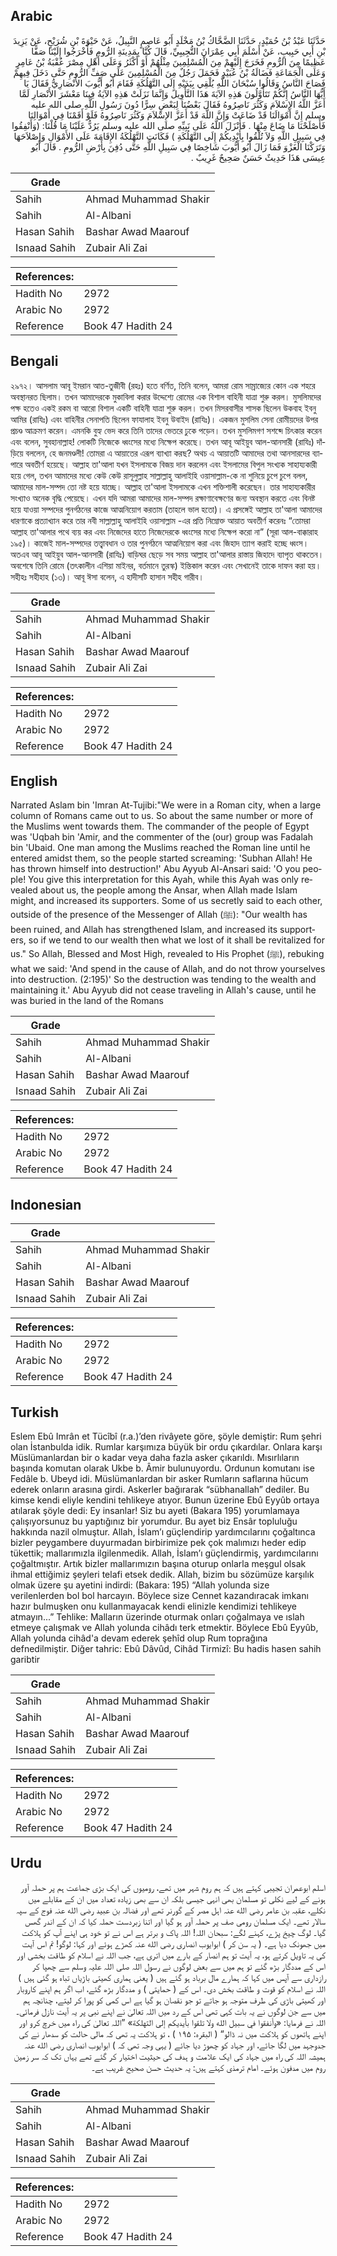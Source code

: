 ## Arabic


<div dir="rtl" lang="ar" style={{fontSize:'larger',backgroundColor:'#f8f9fa',padding:20}}>
حَدَّثَنَا عَبْدُ بْنُ حُمَيْدٍ، حَدَّثَنَا الضَّحَّاكُ بْنُ مَخْلَدٍ أَبُو عَاصِمٍ النَّبِيلُ، عَنْ حَيْوَةَ بْنِ شُرَيْحٍ، عَنْ يَزِيدَ بْنِ أَبِي حَبِيبٍ، عَنْ أَسْلَمَ أَبِي عِمْرَانَ التُّجِيبِيِّ، قَالَ كُنَّا بِمَدِينَةِ الرُّومِ فَأَخْرَجُوا إِلَيْنَا صَفًّا عَظِيمًا مِنَ الرُّومِ فَخَرَجَ إِلَيْهِمْ مِنَ الْمُسْلِمِينَ مِثْلُهُمْ أَوْ أَكْثَرُ وَعَلَى أَهْلِ مِصْرَ عُقْبَةُ بْنُ عَامِرٍ وَعَلَى الْجَمَاعَةِ فَضَالَةُ بْنُ عُبَيْدٍ فَحَمَلَ رَجُلٌ مِنَ الْمُسْلِمِينَ عَلَى صَفِّ الرُّومِ حَتَّى دَخَلَ فِيهِمْ فَصَاحَ النَّاسُ وَقَالُوا سُبْحَانَ اللَّهِ يُلْقِي بِيَدَيْهِ إِلَى التَّهْلُكَةِ فَقَامَ أَبُو أَيُّوبَ الأَنْصَارِيُّ فَقَالَ يَا أَيُّهَا النَّاسُ إِنَّكُمْ تَتَأَوَّلُونَ هَذِهِ الآيَةَ هَذَا التَّأْوِيلَ وَإِنَّمَا نَزَلَتْ هَذِهِ الآيَةُ فِينَا مَعْشَرَ الأَنْصَارِ لَمَّا أَعَزَّ اللَّهُ الإِسْلاَمَ وَكَثُرَ نَاصِرُوهُ فَقَالَ بَعْضُنَا لِبَعْضٍ سِرًّا دُونَ رَسُولِ اللَّهِ صلى الله عليه وسلم إِنَّ أَمْوَالَنَا قَدْ ضَاعَتْ وَإِنَّ اللَّهَ قَدْ أَعَزَّ الإِسْلاَمَ وَكَثُرَ نَاصِرُوهُ فَلَوْ أَقَمْنَا فِي أَمْوَالِنَا فَأَصْلَحْنَا مَا ضَاعَ مِنْهَا ‏.‏ فَأَنْزَلَ اللَّهُ عَلَى نَبِيِّهِ صلى الله عليه وسلم يَرُدُّ عَلَيْنَا مَا قُلْنَا‏:‏ ‏(‏وَأَنْفِقُوا فِي سَبِيلِ اللَّهِ وَلاَ تُلْقُوا بِأَيْدِيكُمْ إِلَى التَّهْلُكَةِ ‏)‏ فَكَانَتِ التَّهْلُكَةُ الإِقَامَةَ عَلَى الأَمْوَالِ وَإِصْلاَحَهَا وَتَرَكْنَا الْغَزْوَ فَمَا زَالَ أَبُو أَيُّوبَ شَاخِصًا فِي سَبِيلِ اللَّهِ حَتَّى دُفِنَ بِأَرْضِ الرُّومِ ‏.‏ قَالَ أَبُو عِيسَى هَذَا حَدِيثٌ حَسَنٌ صَحِيحٌ غَرِيبٌ ‏.‏
</div>
<div style={{backgroundColor:'#f8f9fa',padding:20, marginBottom: 10}}><table> <thead> <tr> <th>Grade</th> <th></th> </tr> </thead> <tbody> <tr><td>Sahih</td><td>Ahmad Muhammad Shakir</td></tr><tr><td>Sahih</td><td>Al-Albani</td></tr><tr><td>Hasan Sahih</td><td>Bashar Awad Maarouf</td></tr><tr><td>Isnaad Sahih</td><td>Zubair Ali Zai</td></tr></tbody></table><table> <thead> <tr> <th>References:</th> <th></th> </tr> </thead> <tbody><tr><td>Hadith No</td><td>2972</td></tr><tr><td>Arabic No</td><td>2972</td></tr><tr><td>Reference</td><td>Book 47 Hadith 24</td></tr></tbody></table></div>

## Bengali


<div dir="ltr" lang="bn" style={{fontSize:'larger',backgroundColor:'#f8f9fa',padding:20}}>
২৯৭২। আসলাম আবূ ইমরান আত-তুজীবী (রহঃ) হতে বর্ণিত, তিনি বলেন, আমরা রোম সাম্রাজ্যের কোন এক শহরে অবস্থানরত ছিলাম। তখন আমাদেরকে মুকাবিলা করার উদ্দেশ্যে রোমের এক বিশাল বাহিনী যাত্রা শুরু করল। মুসলিমদের পক্ষ হতেও একই রকম বা আরো বিশাল একটি বাহিনী যাত্রা শুরু করল। তখন মিসরবাসীর শাসক ছিলেন উকবাহ ইবনু আমির (রাযিঃ) এবং বাহিনীর সেনাপতি ছিলেন ফাযালাহ ইবনু উবাইদ (রাযিঃ)। একজন মুসলিম সেনা রোমীয়দের উপর প্রচণ্ড আক্রমণ করেন। এমনকি বুহ্য ভেদ করে তিনি তাদের ভেতরে ঢুকে পড়েন। তখন মুসলিমগণ সশব্দে চিৎকার করেন এবং বলেন, সুবহানাল্লাহ! লোকটি নিজেকে ধ্বংসের মধ্যে নিক্ষেপ করেছে। তখন আবূ আইয়ুব আল-আনসারী (রাযিঃ) দাঁড়িয়ে বললেন, হে জনমণ্ডলী! তোমরা এ আয়াতের এরূপ ব্যাখ্যা করছ? অথচ এ আয়াতটি আমাদের তথা আনসারদের ব্যাপারে অবতীর্ণ হয়েছে। আল্লাহ তা'আলা যখন ইসলামকে বিজয় দান করলেন এবং ইসলামের বিপুল সংখ্যক সাহায্যকারী হয়ে গেল, তখন আমাদের মধ্যে কেউ কেউ রাসূলুল্লাহ সাল্লাল্লাহু আলাইহি ওয়াসাল্লাম-কে না শুনিয়ে চুপে চুপে বলল, আমাদের মাল-সম্পদ তো নষ্ট হয়ে যাচ্ছে। আল্লাহ তা'আলা ইসলামকে এখন শক্তিশালী করেছেন। তার সাহায্যকারীর সংখ্যাও অনেক বৃদ্ধি পেয়েছে। এখন যদি আমরা আমাদের মাল-সম্পদ রক্ষাণাবেক্ষণের জন্য অবস্থান করতে এবং বিনষ্ট হয়ে যাওয়া সম্পদের পুনর্গঠনের কাজে আত্মনিয়োগ করতাম (তাহলে ভাল হতো)। এ প্রসঙ্গেই আল্লাহ তা'আলা আমাদের ধারণাকে প্রত্যাখ্যান করে তার নবী সাল্লাল্লাহু আলাইহি ওয়াসাল্লাম -এর প্রতি নিম্নোক্ত আয়াত অবতীর্ণ করেনঃ “তোমরা আল্লাহ তা'আলার পথে ব্যয় কর এবং নিজেদের হাতে নিজেদেরকে ধ্বংসের মধ্যে নিক্ষেপ করো না” (সূরা আল-বাক্কারাহ ১৯৫)। কাজেই মাল-সম্পদের তত্ত্বাবধান ও তার পুনর্গঠনে আত্মনিয়োগ করা এবং জিহাদ ত্যাগ করাই হচ্ছে ধ্বংস। অতএব আবূ আইয়ুব আল-আনসারী (রাযিঃ) বাড়িঘর ছেড়ে সব সময় আল্লাহ তা'আলার রাস্তায় জিহাদে ব্যাপৃত থাকতেন। অবশেষে তিনি রোমে (তৎকালীন এশিয়া মাইনর, বর্তমানে তুরস্ক) ইন্তিকাল করেন এবং সেখানেই তাকে দাফন করা হয়। সহীহঃ সহীহাহ (১৩)। আবূ ঈসা বলেন, এ হাদীসটি হাসান সহীহ গারীব।
</div>
<div style={{backgroundColor:'#f8f9fa',padding:20, marginBottom: 10}}><table> <thead> <tr> <th>Grade</th> <th></th> </tr> </thead> <tbody> <tr><td>Sahih</td><td>Ahmad Muhammad Shakir</td></tr><tr><td>Sahih</td><td>Al-Albani</td></tr><tr><td>Hasan Sahih</td><td>Bashar Awad Maarouf</td></tr><tr><td>Isnaad Sahih</td><td>Zubair Ali Zai</td></tr></tbody></table><table> <thead> <tr> <th>References:</th> <th></th> </tr> </thead> <tbody><tr><td>Hadith No</td><td>2972</td></tr><tr><td>Arabic No</td><td>2972</td></tr><tr><td>Reference</td><td>Book 47 Hadith 24</td></tr></tbody></table></div>

## English


<div dir="ltr" lang="en" style={{fontSize:'larger',backgroundColor:'#f8f9fa',padding:20}}>
Narrated Aslam bin 'Imran At-Tujibi:"We were in a Roman city, when a large column of Romans came out to us. So about the same number or more of the Muslims went towards them. The commander of the people of Egypt was 'Uqbah bin 'Amir, and the commenter of the (our) group was Fadalah bin 'Ubaid. One man among the Muslims reached the Roman line until he entered amidst them, so the people started screaming: 'Subhan Allah! He has thrown himself into destruction!' Abu Ayyub Al-Ansari said: 'O you people! You give this interpretation for this Ayah, while this Ayah was only revealed about us, the people among the Ansar, when Allah made Islam might, and increased its supporters. Some of us secretly said to each other, outside of the presence of the Messenger of Allah (ﷺ): "Our wealth has been ruined, and Allah has strengthened Islam, and increased its supporters, so if we tend to our wealth then what we lost of it shall be revitalized for us." So Allah, Blessed and Most High, revealed to His Prophet (ﷺ), rebuking what we said: 'And spend in the cause of Allah, and do not throw yourselves into destruction. (2:195)' So the destruction was tending to the wealth and maintaining it.' Abu Ayyub did not cease traveling in Allah's cause, until he was buried in the land of the Romans
</div>
<div style={{backgroundColor:'#f8f9fa',padding:20, marginBottom: 10}}><table> <thead> <tr> <th>Grade</th> <th></th> </tr> </thead> <tbody> <tr><td>Sahih</td><td>Ahmad Muhammad Shakir</td></tr><tr><td>Sahih</td><td>Al-Albani</td></tr><tr><td>Hasan Sahih</td><td>Bashar Awad Maarouf</td></tr><tr><td>Isnaad Sahih</td><td>Zubair Ali Zai</td></tr></tbody></table><table> <thead> <tr> <th>References:</th> <th></th> </tr> </thead> <tbody><tr><td>Hadith No</td><td>2972</td></tr><tr><td>Arabic No</td><td>2972</td></tr><tr><td>Reference</td><td>Book 47 Hadith 24</td></tr></tbody></table></div>

## Indonesian


<div dir="ltr" lang="id" style={{fontSize:'larger',backgroundColor:'#f8f9fa',padding:20}}>

</div>
<div style={{backgroundColor:'#f8f9fa',padding:20, marginBottom: 10}}><table> <thead> <tr> <th>Grade</th> <th></th> </tr> </thead> <tbody> <tr><td>Sahih</td><td>Ahmad Muhammad Shakir</td></tr><tr><td>Sahih</td><td>Al-Albani</td></tr><tr><td>Hasan Sahih</td><td>Bashar Awad Maarouf</td></tr><tr><td>Isnaad Sahih</td><td>Zubair Ali Zai</td></tr></tbody></table><table> <thead> <tr> <th>References:</th> <th></th> </tr> </thead> <tbody><tr><td>Hadith No</td><td>2972</td></tr><tr><td>Arabic No</td><td>2972</td></tr><tr><td>Reference</td><td>Book 47 Hadith 24</td></tr></tbody></table></div>

## Turkish


<div dir="ltr" lang="tr" style={{fontSize:'larger',backgroundColor:'#f8f9fa',padding:20}}>
Eslem Ebû Imrân et Tücîbî (r.a.)’den rivâyete göre, şöyle demiştir: Rum şehri olan İstanbulda idik. Rumlar karşımıza büyük bir ordu çıkardılar. Onlara karşı Müslümanlardan bir o kadar veya daha fazla asker çıkarıldı. Mısırlıların başında komutan olarak Ukbe b. Âmir bulunuyordu. Ordunun komutanı ise Fedâle b. Ubeyd idi. Müslümanlardan bir asker Rumların saflarına hücum ederek onların arasına girdi. Askerler bağırarak “sübhanallah” dediler. Bu kimse kendi eliyle kendini tehlikeye atıyor. Bunun üzerine Ebû Eyyûb ortaya atılarak şöyle dedi: Ey insanlar! Siz bu ayeti (Bakara 195) yorumlamaya çalışıyorsunuz bu yaptığınız bir yorumdur. Bu ayet biz Ensâr topluluğu hakkında nazil olmuştur. Allah, İslam’ı güçlendirip yardımcılarını çoğaltınca bizler peygambere duyurmadan birbirimize pek çok malımızı heder edip tükettik; mallarımızla ilgilenmedik. Allah, İslam’ı güçlendirmiş, yardımcılarını çoğaltmıştır. Artık bizler mallarımızın başına oturup onlarla meşgul olsak ihmal ettiğimiz şeyleri telafi etsek dedik. Allah, bizim bu sözümüze karşılık olmak üzere şu ayetini indirdi: (Bakara: 195) “Allah yolunda size verilenlerden bol bol harcayın. Böylece size Cennet kazandıracak imkanı hazır bulmuşken onu kullanmayacak kendi elinizle kendimizi tehlikeye atmayın...” Tehlike: Malların üzerinde oturmak onları çoğalmaya ve ıslah etmeye çalışmak ve Allah yolunda cihâdı terk etmektir. Böylece Ebû Eyyûb, Allah yolunda cihâd'a devam ederek şehîd olup Rum toprağına defnedilmiştir. Diğer tahric: Ebû Dâvûd, Cihâd Tirmizî: Bu hadis hasen sahih garibtir
</div>
<div style={{backgroundColor:'#f8f9fa',padding:20, marginBottom: 10}}><table> <thead> <tr> <th>Grade</th> <th></th> </tr> </thead> <tbody> <tr><td>Sahih</td><td>Ahmad Muhammad Shakir</td></tr><tr><td>Sahih</td><td>Al-Albani</td></tr><tr><td>Hasan Sahih</td><td>Bashar Awad Maarouf</td></tr><tr><td>Isnaad Sahih</td><td>Zubair Ali Zai</td></tr></tbody></table><table> <thead> <tr> <th>References:</th> <th></th> </tr> </thead> <tbody><tr><td>Hadith No</td><td>2972</td></tr><tr><td>Arabic No</td><td>2972</td></tr><tr><td>Reference</td><td>Book 47 Hadith 24</td></tr></tbody></table></div>

## Urdu


<div dir="rtl" lang="ur" style={{fontSize:'larger',backgroundColor:'#f8f9fa',padding:20}}>
اسلم ابوعمران تجیبی کہتے ہیں کہ ہم روم شہر میں تھے، رومیوں کی ایک بڑی جماعت ہم پر حملہ آور ہونے کے لیے نکلی تو مسلمان بھی انہی جیسی بلکہ ان سے بھی زیادہ تعداد میں ان کے مقابلے میں نکلے، عقبہ بن عامر رضی الله عنہ اہل مصر کے گورنر تھے اور فضالہ بن عبید رضی الله عنہ فوج کے سپہ سالار تھے۔ ایک مسلمان رومی صف پر حملہ آور ہو گیا اور اتنا زبردست حملہ کیا کہ ان کے اندر گھس گیا۔ لوگ چیخ پڑے، کہنے لگے: سبحان اللہ! اللہ پاک و برتر ہے اس نے تو خود ہی اپنے آپ کو ہلاکت میں جھونک دیا ہے۔ ( یہ سن کر ) ابوایوب انصاری رضی الله عنہ کھڑے ہوئے اور کہا: لوگو! تم اس آیت کی یہ تاویل کرتے ہو، یہ آیت تو ہم انصار کے بارے میں اتری ہے، جب اللہ نے اسلام کو طاقت بخشی اور اس کے مددگار بڑھ گئے تو ہم میں سے بعض لوگوں نے رسول اللہ صلی اللہ علیہ وسلم سے چھپا کر رازداری سے آپس میں کہا کہ ہمارے مال برباد ہو گئے ہیں ( یعنی ہماری کھیتی باڑیاں تباہ ہو گئی ہیں ) اللہ نے اسلام کو قوت و طاقت بخش دی۔ اس کے ( حمایتی ) و مددگار بڑھ گئے، اب اگر ہم اپنے کاروبار اور کھیتی باڑی کی طرف متوجہ ہو جاتے تو جو نقصان ہو گیا ہے اس کمی کو پورا کر لیتے، چنانچہ ہم میں سے جن لوگوں نے یہ بات کہی تھی اس کے رد میں اللہ تعالیٰ نے اپنے نبی پر یہ آیت نازل فرمائی۔ اللہ نے فرمایا: «وأنفقوا في سبيل الله ولا تلقوا بأيديكم إلى التهلكة» ”اللہ تعالیٰ کی راہ میں خرچ کرو اور اپنے ہاتھوں کو ہلاکت میں نہ ڈالو“ ( البقرہ: ۱۹۵ ) ، تو ہلاکت یہ تھی کہ مالی حالت کو سدھار نے کی جدوجہد میں لگا جائے، اور جہاد کو چھوڑ دیا جائے ( یہی وجہ تھی کہ ) ابوایوب انصاری رضی الله عنہ ہمیشہ اللہ کی راہ میں جہاد کی ایک علامت و ہدف کی حیثیت اختیار کر گئے تھے یہاں تک کہ سر زمین روم میں مدفون ہوئے۔ امام ترمذی کہتے ہیں: یہ حدیث حسن صحیح غریب ہے۔
</div>
<div style={{backgroundColor:'#f8f9fa',padding:20, marginBottom: 10}}><table> <thead> <tr> <th>Grade</th> <th></th> </tr> </thead> <tbody> <tr><td>Sahih</td><td>Ahmad Muhammad Shakir</td></tr><tr><td>Sahih</td><td>Al-Albani</td></tr><tr><td>Hasan Sahih</td><td>Bashar Awad Maarouf</td></tr><tr><td>Isnaad Sahih</td><td>Zubair Ali Zai</td></tr></tbody></table><table> <thead> <tr> <th>References:</th> <th></th> </tr> </thead> <tbody><tr><td>Hadith No</td><td>2972</td></tr><tr><td>Arabic No</td><td>2972</td></tr><tr><td>Reference</td><td>Book 47 Hadith 24</td></tr></tbody></table></div>
